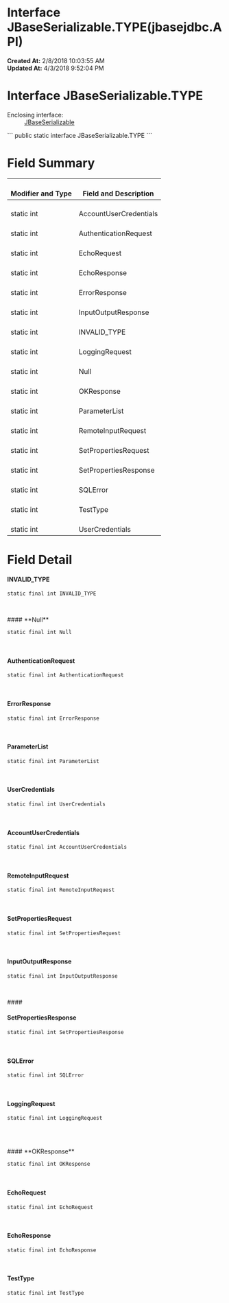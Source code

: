 # Interface JBaseSerializable.TYPE(jbasejdbc.API) 

**Created At:** 2/8/2018 10:03:55 AM  
**Updated At:** 4/3/2018 9:52:04 PM  


# Interface JBaseSerializable.TYPE
<dl><dt>Enclosing interface:</dt><dd><a href="com_jbase_jdbc_io_jbaseserializable" title="interface in com.jbase.jdbc.io">JBaseSerializable</a>&nbsp;</dd></dl>
```
public static interface JBaseSerializable.TYPE
```





# Field Summary


| <br>Modifier and Type<br> | <br>Field and Description<br> |
| --- | --- |
| <br>static int<br> | <br>AccountUserCredentials<br> |
| <br>static int<br> | <br>AuthenticationRequest<br> |
| <br>static int<br> | <br>EchoRequest<br> |
| <br>static int<br> | <br>EchoResponse<br> |
| <br>static int<br> | <br>ErrorResponse<br> |
| <br>static int<br> | <br>InputOutputResponse<br> |
| <br>static int<br> | <br>INVALID\_TYPE<br> |
| <br>static int<br> | <br>LoggingRequest<br> |
| <br>static int<br> | <br>Null<br> |
| <br>static int<br> | <br>OKResponse<br> |
| <br>static int<br> | <br>ParameterList<br> |
| <br>static int<br> | <br>RemoteInputRequest<br> |
| <br>static int<br> | <br>SetPropertiesRequest<br> |
| <br>static int<br> | <br>SetPropertiesResponse<br> |
| <br>static int<br> | <br>SQLError<br> |
| <br>static int<br> | <br>TestType<br> |
| <br>static int<br> | <br>UserCredentials<br> |






# Field Detail

#### **INVALID\_TYPE**

```
static final int INVALID_TYPE
```
<dl><dt style="margin-left: 40px;"><a name="Null">&nbsp;</a>&nbsp;</dt></dl>
#### **Null**

```
static final int Null
```
<dl><dt style="margin-left: 40px;"><br></dt></dl>


#### **AuthenticationRequest**

```
static final int AuthenticationRequest
```
<dl><dt style="margin-left: 40px;"><br></dt></dl>


#### **ErrorResponse**

```
static final int ErrorResponse
```
<dl><dt style="margin-left: 40px;"><br></dt></dl>


#### **ParameterList**

```
static final int ParameterList
```
<dl><dt style="margin-left: 40px;"><br></dt></dl>


#### **UserCredentials**

```
static final int UserCredentials
```
<dl><dt style="margin-left: 40px;"><br></dt></dl>


#### **AccountUserCredentials**

```
static final int AccountUserCredentials
```
<dl><dt style="margin-left: 40px;"><br></dt></dl>


#### **RemoteInputRequest**

```
static final int RemoteInputRequest
```
<dl><dt style="margin-left: 40px;"><br></dt></dl>


#### **SetPropertiesRequest**

```
static final int SetPropertiesRequest
```
<dl><dt style="margin-left: 40px;"><br></dt></dl>


#### **InputOutputResponse**

```
static final int InputOutputResponse
```
<dl><dt style="margin-left: 40px;"><br></dt></dl>
#### 


#### **SetPropertiesResponse**

```
static final int SetPropertiesResponse
```
<dl><dt style="margin-left: 40px;"><br></dt></dl>


#### **SQLError**

```
static final int SQLError
```
<dl><dt style="margin-left: 40px;"><br></dt></dl>


#### **LoggingRequest**

```
static final int LoggingRequest
```
<dl><dt style="margin-left: 40px;"><br><br></dt></dl>
#### **OKResponse**

```
static final int OKResponse
```
<dl><dt style="margin-left: 40px;"><br></dt></dl>


#### **EchoRequest**

```
static final int EchoRequest
```
<dl><dt style="margin-left: 40px;"><br></dt></dl>


#### **EchoResponse**

```
static final int EchoResponse
```
<dl><dt style="margin-left: 40px;"><br></dt></dl>


#### **TestType**

```
static final int TestType
```
<dl><dt style="margin-left: 40px;"><br></dt></dl>